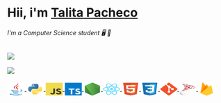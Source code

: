 # Hii, i'm <a href="https://talitapacheco.vercel.app/" target="_blank">Talita Pacheco</a>

###### I'm a Computer Science student 🖥️ 💙

![](https://komarev.com/ghpvc/?username=your-github-Talitapach&color=blue)

 <div>
  <a href="https://github.com/talitapach">
  <img height="180em" src="https://github-readme-stats.vercel.app/api/top-langs/?username=Talitapach&layout=compact&theme=algolia&langs_count=7"/>
</div>
<div style="display: inline_block"><br>
  <img align="center" alt="Talita-Java" height="30" width="40" src="https://raw.githubusercontent.com/devicons/devicon/master/icons/java/java-original.svg">
  <img align="center" alt="Talita-Pyhton" height="30" width="40" src="https://raw.githubusercontent.com/devicons/devicon/master/icons/python/python-original.svg">
  <img align="center" alt="Talita-Js" height="30" width="40" src="https://raw.githubusercontent.com/devicons/devicon/master/icons/javascript/javascript-original.svg">
  <img align="center" alt="Talita-Js" height="30" width="40" src="https://raw.githubusercontent.com/devicons/devicon/master/icons/typescript/typescript-original.svg">
  <img align="center" alt="Talita-NJS" height="30" width="40" src="https://raw.githubusercontent.com/devicons/devicon/master/icons/nodejs/nodejs-original.svg">
  <img align="center" alt="Talita-React" height="30" width="40" src="https://raw.githubusercontent.com/devicons/devicon/master/icons/react/react-original.svg">
  <img align="center" alt="Talita-HTML" height="30" width="40" src="https://raw.githubusercontent.com/devicons/devicon/master/icons/html5/html5-original.svg">
  <img align="center" alt="Talita-CSS" height="30" width="40" src="https://raw.githubusercontent.com/devicons/devicon/master/icons/css3/css3-original.svg">
  <img align="center" alt="Talita-CSS" height="30" width="40" src="https://raw.githubusercontent.com/devicons/devicon/master/icons/git/git-original.svg">
  <img align="center" alt="Diego-csharp" height="30" width="40" src="https://raw.githubusercontent.com/devicons/devicon/master/icons/microsoftsqlserver/microsoftsqlserver-original.svg">
  <img align="center" alt="Diego-csharp" height="30" width="40" src="https://raw.githubusercontent.com/devicons/devicon/master/icons/firebase/firebase-original.svg">



</div>
